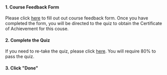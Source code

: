 <head><base target="_blank"> </head>

#### 1. Course Feedback Form

Please click [here](https://www.surveymonkey.com/r/gswtfpsurvey) to fill out out course feedback form.
Once you have completed the form, you will be directed to the quiz to obtain the Certificate of Achievement for this couse.

#### 2. Complete the Quiz

If you need to re-take the quiz, please click [here](http://fme.ly/gswtfpquiz). You will require 80% to pass the quiz.

#### 3. Click "Done"
